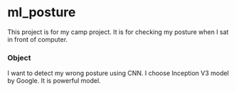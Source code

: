 # ml_posture
This project is for my camp project.
It is for checking my posture when I sat in front of computer.
### Object
I want to detect my wrong posture using CNN. I choose Inception V3 model by Google. It is powerful model. 


